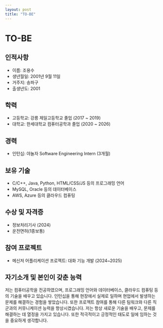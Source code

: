 ```yaml
---
layout: post
title: "TO-BE"
---
```

# **TO-BE**

## 인적사항
- 이름: 조용수
- 생년월일: 2001년 9월 11일
- 거주지: 송파구
- 출생년도: 2001

## 학력
- 고등학교: 강릉 제일고등학교 졸업 (2017 ~ 2019)
- 대학교: 한세대학교 컴퓨터공학과 졸업 (2020 ~ 2026)

## 경력
- 인턴십: 야놀자 Software Engineering Intern (3개월)

## 보유 기술
- C/C++, Java, Python, HTML/CSS/JS 등의 프로그래밍 언어
- MySQL, Oracle 등의 데이터베이스
- AWS, Azure 등의 클라우드 컴퓨팅

## 수상 및 자격증
- 정보처리기사 (2024)
- 운전면허(1종보통)

## 참여 프로젝트
- 메신저 어플리케이션 프로젝트: 대화 기능 개발 (2024~2025)


## 자기소개 및 본인이 갖춘 능력
저는 컴퓨터공학을 전공하였으며, 프로그래밍 언어와 데이터베이스, 클라우드 컴퓨팅 등의 기술을 배우고 있습니다.
인턴십을 통해 현장에서 실제로 일하며 현업에서 발생하는 문제를 해결하는 경험을 쌓았습니다.
또한 프로젝트 참여를 통해 다른 팀워크와 다른 직군과의 커뮤니케이션 능력을 향상시켰습니다.
저는 항상 새로운 기술을 배우고, 문제를 해결하는 데 열정을 가지고 있습니다.
또한 적극적이고 긍정적인 태도로 일에 임하는 것을 중요하게 생각합니다.
